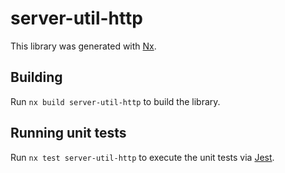 # server-util-http

This library was generated with [Nx](https://nx.dev).

## Building

Run `nx build server-util-http` to build the library.

## Running unit tests

Run `nx test server-util-http` to execute the unit tests via [Jest](https://jestjs.io).
